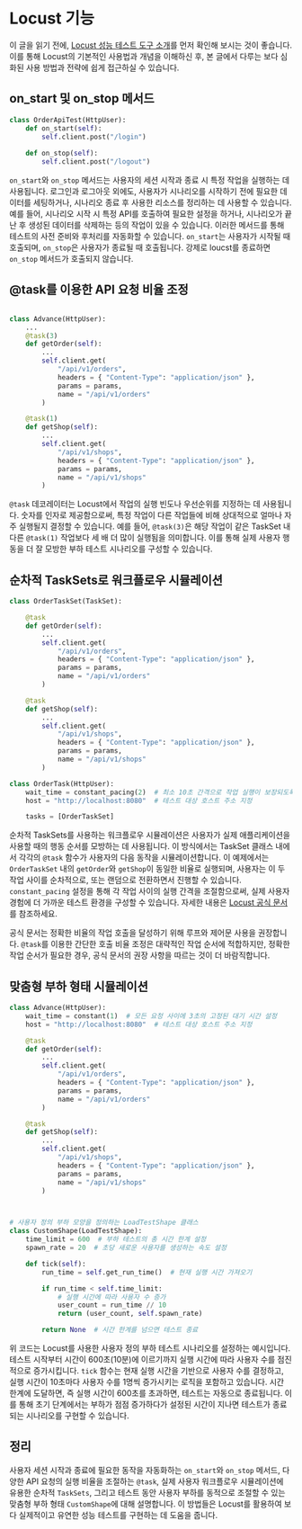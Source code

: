 # Locust 기능
이 글을 읽기 전에, [Locust 성능 테스트 도구 소개](https://cheese10yun.github.io/locust-part-1/)를 먼저 확인해 보시는 것이 좋습니다. 이를 통해 Locust의 기본적인 사용법과 개념을 이해하신 후, 본 글에서 다루는 보다 심화된 사용 방법과 전략에 쉽게 접근하실 수 있습니다.

## on_start 및 on_stop 메서드

```python
class OrderApiTest(HttpUser):
    def on_start(self):
        self.client.post("/login")
    
    def on_stop(self):
        self.client.post("/logout")
```

`on_start`와 `on_stop` 메서드는 사용자의 세션 시작과 종료 시 특정 작업을 실행하는 데 사용됩니다. 로그인과 로그아웃 외에도, 사용자가 시나리오를 시작하기 전에 필요한 데이터를 세팅하거나, 시나리오 종료 후 사용한 리소스를 정리하는 데 사용할 수 있습니다. 예를 들어, 시나리오 시작 시 특정 API를 호출하여 필요한 설정을 하거나, 시나리오가 끝난 후 생성된 데이터를 삭제하는 등의 작업이 있을 수 있습니다. 이러한 메서드를 통해 테스트의 사전 준비와 후처리를 자동화할 수 있습니다. `on_start`는 사용자가 시작될 때 호출되며, `on_stop`은 사용자가 종료될 때 호출됩니다. 강제로 loucst를 종료하면 `on_stop` 메서드가 호출되지 않습니다.


## @task를 이용한 API 요청 비율 조정

```python

class Advance(HttpUser):
    ...
    @task(3)
    def getOrder(self):
        ...
        self.client.get(
            "/api/v1/orders",
            headers = { "Content-Type": "application/json" },
            params = params,
            name = "/api/v1/orders"
        )

    @task(1)
    def getShop(self):
        ...
        self.client.get(
            "/api/v1/shops",
            headers = { "Content-Type": "application/json" },
            params = params,
            name = "/api/v1/shops"
        )

```

[](https://raw.githubusercontent.com/cheese10yun/blog-sample/master/locust/imag/locust-1-1.png)

`@task` 데코레이터는 Locust에서 작업의 실행 빈도나 우선순위를 지정하는 데 사용됩니다. 숫자를 인자로 제공함으로써, 특정 작업이 다른 작업들에 비해 상대적으로 얼마나 자주 실행될지 결정할 수 있습니다. 예를 들어, `@task(3)`은 해당 작업이 같은 TaskSet 내 다른 `@task(1)` 작업보다 세 배 더 많이 실행됨을 의미합니다. 이를 통해 실제 사용자 행동을 더 잘 모방한 부하 테스트 시나리오를 구성할 수 있습니다.

## 순차적 TaskSets로 워크플로우 시뮬레이션

```python
class OrderTaskSet(TaskSet):

    @task
    def getOrder(self):
        ...
        self.client.get(
            "/api/v1/orders",
            headers = { "Content-Type": "application/json" },
            params = params,
            name = "/api/v1/orders"
        )

    @task
    def getShop(self):
        ...
        self.client.get(
            "/api/v1/shops",
            headers = { "Content-Type": "application/json" },
            params = params,
            name = "/api/v1/shops"
        )

class OrderTask(HttpUser):
    wait_time = constant_pacing(2)  # 최소 10초 간격으로 작업 실행이 보장되도록 대기 시간 설정
    host = "http://localhost:8080"  # 테스트 대상 호스트 주소 지정

    tasks = [OrderTaskSet]
```

순차적 TaskSets를 사용하는 워크플로우 시뮬레이션은 사용자가 실제 애플리케이션을 사용할 때의 행동 순서를 모방하는 데 사용됩니다. 이 방식에서는 TaskSet 클래스 내에서 각각의 `@task` 함수가 사용자의 다음 동작을 시뮬레이션합니다. 이 예제에서는 `OrderTaskSet` 내의 `getOrder`와 `getShop`이 동일한 비율로 실행되며, 사용자는 이 두 작업 사이를 순차적으로, 또는 랜덤으로 전환하면서 진행할 수 있습니다. `constant_pacing` 설정을 통해 각 작업 사이의 실행 간격을 조절함으로써, 실제 사용자 경험에 더 가까운 테스트 환경을 구성할 수 있습니다. 자세한 내용은 [Locust 공식 문서](https://docs.locust.io/en/stable/tasksets.html#tasksets)를 참조하세요.

공식 문서는 정확한 비율의 작업 호출을 달성하기 위해 루프와 제어문 사용을 권장합니다. `@task`를 이용한 간단한 호출 비율 조정은 대략적인 작업 순서에 적합하지만, 정확한 작업 순서가 필요한 경우, 공식 문서의 권장 사항을 따르는 것이 더 바람직합니다.

## 맞춤형 부하 형태 시뮬레이션

```python
class Advance(HttpUser):
    wait_time = constant(1)  # 모든 요청 사이에 3초의 고정된 대기 시간 설정
    host = "http://localhost:8080"  # 테스트 대상 호스트 주소 지정

    @task
    def getOrder(self):
        ...
        self.client.get(
            "/api/v1/orders",
            headers = { "Content-Type": "application/json" },
            params = params,
            name = "/api/v1/orders"
        )

    @task
    def getShop(self):
        ...
        self.client.get(
            "/api/v1/shops",
            headers = { "Content-Type": "application/json" },
            params = params,
            name = "/api/v1/shops"
        )



# 사용자 정의 부하 모양을 정의하는 LoadTestShape 클래스
class CustomShape(LoadTestShape):
    time_limit = 600  # 부하 테스트의 총 시간 한계 설정
    spawn_rate = 20  # 초당 새로운 사용자를 생성하는 속도 설정

    def tick(self):
        run_time = self.get_run_time()  # 현재 실행 시간 가져오기

        if run_time < self.time_limit:
            # 실행 시간에 따라 사용자 수 증가
            user_count = run_time // 10
            return (user_count, self.spawn_rate)

        return None  # 시간 한계를 넘으면 테스트 종료
```

위 코드는 Locust를 사용한 사용자 정의 부하 테스트 시나리오를 설정하는 예시입니다. 테스트 시작부터 시간이 600초(10분)에 이르기까지 실행 시간에 따라 사용자 수를 점진적으로 증가시킵니다. `tick` 함수는 현재 실행 시간을 기반으로 사용자 수를 결정하고, 실행 시간이 10초마다 사용자 수를 1명씩 증가시키는 로직을 포함하고 있습니다. 시간 한계에 도달하면, 즉 실행 시간이 600초를 초과하면, 테스트는 자동으로 종료됩니다. 이를 통해 초기 단계에서는 부하가 점점 증가하다가 설정된 시간이 지나면 테스트가 종료되는 시나리오를 구현할 수 있습니다.


## 정리

사용자 세션 시작과 종료에 필요한 동작을 자동화하는 `on_start`와 `on_stop` 메서드, 다양한 API 요청의 실행 비율을 조절하는 `@task`, 실제 사용자 워크플로우 시뮬레이션에 유용한 순차적 `TaskSets`, 그리고 테스트 동안 사용자 부하를 동적으로 조절할 수 있는 맞춤형 부하 형태 `CustomShape`에 대해 설명합니다. 이 방법들은 Locust를 활용하여 보다 실제적이고 유연한 성능 테스트를 구현하는 데 도움을 줍니다.